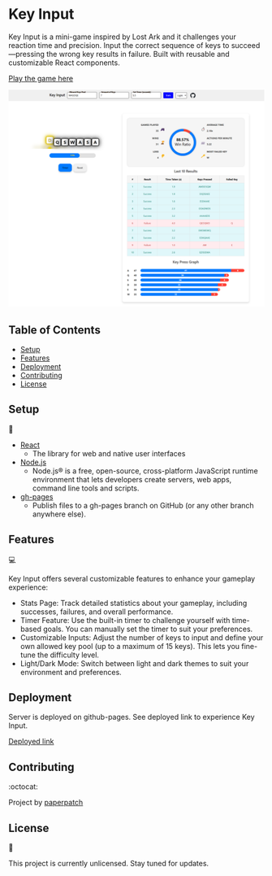 # Key Input

Key Input is a mini-game inspired by Lost Ark and it challenges your reaction time and precision. Input the correct sequence of keys to succeed—pressing the wrong key results in failure. Built with reusable and customizable React components.

[Play the game here](https://paperpatch.github.io/key_input/)

![Screenshot](./src/assets/pic/key_input_screenshot.png)

## Table of Contents

* [Setup](#setup)
* [Features](#features)
* [Deployment](#deployment)
* [Contributing](#contributing)
* [License](#license)

## Setup
:floppy_disk:

- [React](https://react.dev/)
  - The library for web and native user interfaces
- [Node.js](https://nodejs.org/en)
  - Node.js® is a free, open-source, cross-platform JavaScript runtime environment that lets developers create servers, web apps, command line tools and scripts.
- [gh-pages](https://www.npmjs.com/package/gh-pages)
  - Publish files to a gh-pages branch on GitHub (or any other branch anywhere else).

## Features

:computer:

Key Input offers several customizable features to enhance your gameplay experience:

- Stats Page: Track detailed statistics about your gameplay, including successes, failures, and overall performance.
- Timer Feature: Use the built-in timer to challenge yourself with time-based goals. You can manually set the timer to suit your preferences.
- Customizable Inputs: Adjust the number of keys to input and define your own allowed key pool (up to a maximum of 15 keys). This lets you fine-tune the difficulty level.
- Light/Dark Mode: Switch between light and dark themes to suit your environment and preferences.

## Deployment

Server is deployed on github-pages. See deployed link to experience Key Input.

[Deployed link](https://paperpatch.github.io/key_input/)

## Contributing

:octocat:

Project by [paperpatch](https://github.com/paperpatch) </br>

## License

:receipt:

This project is currently unlicensed. Stay tuned for updates.
